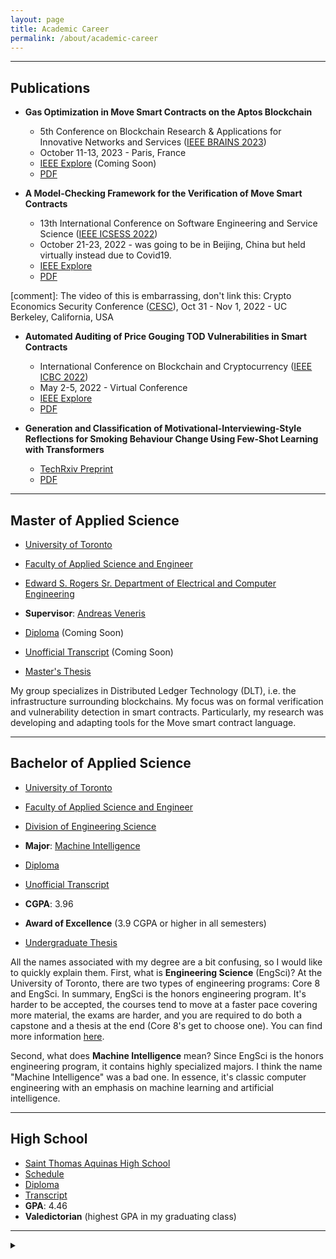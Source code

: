 ```yaml
---
layout: page
title: Academic Career
permalink: /about/academic-career
---
```


---

## Publications 

* **Gas Optimization in Move Smart Contracts on the Aptos Blockchain**
    * 5th Conference on Blockchain Research & Applications for Innovative Networks and Services (<a href="https://brains.dnac.org/" target="_blank">IEEE BRAINS 2023</a>)
    * October 11-13, 2023 - Paris, France
    * <a href="" target="_blank">IEEE Explore</a> (Coming Soon)
    * <a href="/files/writing/Gas.pdf" target="_blank">PDF</a>

* **A Model-Checking Framework for the Verification of Move Smart Contracts**
    * 13th International Conference on Software Engineering and Service Science (<a href="http://www.icsess.org/index.html" target="_blank">IEEE ICSESS 2022</a>)
    * October 21-23, 2022 - was going to be in Beijing, China but held virtually instead due to Covid19.
    * <a href="https://ieeexplore.ieee.org/abstract/document/9930214" target="_blank">IEEE Explore</a>
    * <a href="/files/writing/VeriMove.pdf" target="_blank">PDF</a>

[comment]: The video of this is embarrassing, don't link this: Crypto Economics Security Conference (<a href="https://cesc.io/" target="_blank">CESC</a>), Oct 31 - Nov 1, 2022 - UC Berkeley, California, USA 

* **Automated Auditing of Price Gouging TOD Vulnerabilities in Smart Contracts**
    * International Conference on Blockchain and Cryptocurrency (<a href="https://icbc2022.ieee-icbc.org/" target="_blank">IEEE ICBC 2022</a>)
    * May 2-5, 2022 - Virtual Conference
    * <a href="https://ieeexplore.ieee.org/abstract/document/9805509" target="_blank">IEEE Explore</a>
    * <a href="/files/writing/TOD.pdf" target="_blank">PDF</a>

* **Generation and Classification of Motivational-Interviewing-Style Reflections for Smoking Behaviour Change Using Few-Shot Learning with Transformers**
    * <a href="https://doi.org/10.36227/techrxiv.20029880.v1" target="_blank">TechRxiv Preprint</a>
    * <a href="/files/writing/Reflections.pdf" target="_blank">PDF</a>

---

## Master of Applied Science
* <a href="https://www.utoronto.ca/" target="_blank">University of Toronto</a>
* <a href="https://www.engineering.utoronto.ca/about/" target="_blank">Faculty of Applied Science and Engineer</a>
* <a href="https://www.sgs.utoronto.ca/programs/electrical-and-computer-engineering/" target="_blank">Edward S. Rogers Sr. Department of Electrical and Computer Engineering</a>
* **Supervisor**: <a href="https://www.eecg.utoronto.ca/~veneris/AndreasVeneris.htm" target="_blank">Andreas Veneris</a>

* <a href="/files/school/Masters Deploma.pdf" target="_blank">Diploma</a> (Coming Soon)
* <a href="/files/school/Masters Academic History.pdf" target="_blank">Unofficial Transcript</a> (Coming Soon)

* <a href="/files/writing/Masters Thesis.pdf" target="_blank">Master's Thesis</a>

My group specializes in Distributed Ledger Technology (DLT), i.e. the infrastructure surrounding blockchains. My focus was on formal verification and vulnerability detection in smart contracts. Particularly, my research was developing and adapting tools for the Move smart contract language.

---

## Bachelor of Applied Science

* <a href="https://www.utoronto.ca/" target="_blank">University of Toronto</a>
* <a href="https://www.engineering.utoronto.ca/about/" target="_blank">Faculty of Applied Science and Engineer</a>
* <a href="https://engsci.utoronto.ca/program/what-is-engsci/" target="_blank">Division of Engineering Science</a>
* **Major**: <a href="https://engsci.utoronto.ca/program/majors/machine-intelligence/" target="_blank">Machine Intelligence</a>

* <a href="/files/school/Undergraduate Diploma.pdf" target="_blank">Diploma</a>
* <a href="/files/school/Undergraduate Academic History.pdf" target="_blank">Unofficial Transcript</a>
* **CGPA**: 3.96
* **Award of Excellence** (3.9 CGPA or higher in all semesters)

* <a href="/files/writing/Undergraduate Thesis.pdf" target="_blank">Undergraduate Thesis</a>

All the names associated with my degree are a bit confusing, so I would like to quickly explain them. First, what is **Engineering Science** (EngSci)? At the University of Toronto, there are two types of engineering programs: Core 8 and EngSci. In summary, EngSci is the honors engineering program. It's harder to be accepted, the courses tend to move at a faster pace covering more material, the exams are harder, and you are required to do both a capstone and a thesis at the end (Core 8's get to choose one). You can find more information <a href="https://discover.engineering.utoronto.ca/programs/engineering-programs/" target="_blank">here</a>.

Second, what does **Machine Intelligence** mean? Since EngSci is the honors engineering program, it contains highly specialized majors. I think the name "Machine Intelligence" was a bad one. In essence, it's classic computer engineering with an emphasis on machine learning and artificial intelligence. 


---

## High School

* <a href="https://www.stalux.org/about/" target="_blank">Saint Thomas Aquinas High School</a>
* <a href="/files/school/High School Schedule.pdf" target="_blank">Schedule</a>
* <a href="/files/school/High School Diploma.pdf" target="_blank">Diploma</a>
* <a href="/files/school/High School Transcript.pdf" target="_blank">Transcript</a>
* **GPA**: 4.46
* **Valedictorian** (highest GPA in my graduating class)

---

<details>
<summary></summary>

<h2>Middle School</h2>

<ul>
  <li><a href="https://dms.dover.k12.nh.us/" target="_blank">Dover Middle School</a></li>
  <li><a href="/files/school/Middle School Diploma.pdf" target="_blank">Diploma</a></li>
</ul> 

</details>